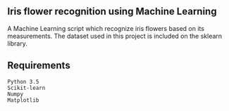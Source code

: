 

Iris flower recognition using Machine Learning
---
A Machine Learning script which recognize iris flowers based on its measurements. The dataset used in this project is included on the sklearn library.

Requirements
---

    Python 3.5
    Scikit-learn
    Numpy
    Matplotlib


